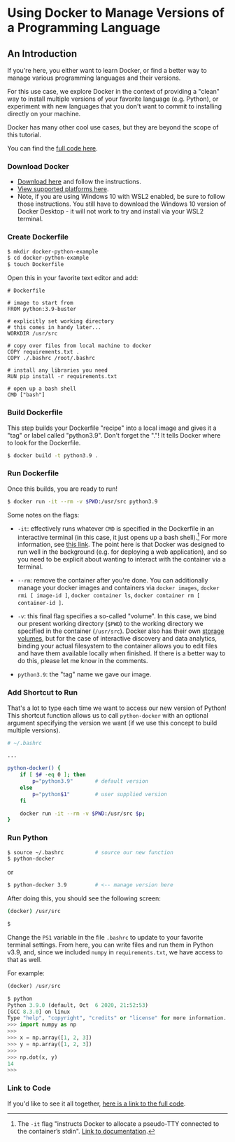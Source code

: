 # Using Docker to Manage Versions of a Programming Language
## An Introduction

If you're here, you either want to learn Docker, or find a better way to manage various programming languages and their versions.

For this use case, we explore Docker in the context of providing a "clean" way to install multiple versions of your favorite language (e.g. Python), or experiment with new languages that you don't want to commit to installing directly on your machine.

Docker has many other cool use cases, but they are beyond the scope of this tutorial.

You can find the [full code here](https://github.com/Untitled-Blog/Docker-for-Economists).

### Download Docker 
- [Download here](https://docs.docker.com/get-docker/) and follow the instructions.
- [View supported platforms here](https://docs.docker.com/engine/install/). 
- Note, if you are using Windows 10 with WSL2 enabled, be sure to follow those instructions. You still have to download the Windows 10 version of Docker Desktop - it will not work to try and install via your WSL2 terminal. 

### Create Dockerfile 

```bash
$ mkdir docker-python-example 
$ cd docker-python-example
$ touch Dockerfile
```

Open this in your favorite text editor and add:

```docker
# Dockerfile 

# image to start from
FROM python:3.9-buster 

# explicitly set working directory 
# this comes in handy later...
WORKDIR /usr/src

# copy over files from local machine to docker
COPY requirements.txt .
COPY ./.bashrc /root/.bashrc

# install any libraries you need
RUN pip install -r requirements.txt

# open up a bash shell
CMD ["bash"]
```

### Build Dockerfile 

This step builds your Dockerfile "recipe" into a local image and gives it a "tag" or label called "python3.9". Don't forget the "."! It tells Docker where to look for the Dockerfile.

```bash
$ docker build -t python3.9 .
```

### Run Dockerfile

Once this builds, you are ready to run! 

```bash
$ docker run -it --rm -v $PWD:/usr/src python3.9 
```

Some notes on the flags:

- `-it`: effectively runs whatever `CMD` is specified in the Dockerfile in an interactive terminal (in this case, it just opens up a bash shell).[^1] For more information, see [this link](https://docs.docker.com/engine/reference/run/). The point here is that Docker was designed to run well in the background (e.g. for deploying a web application), and so you need to be explicit about wanting to interact with the container via a terminal.

- `--rm`: remove the container after you're done. You can additionally manage your docker images and containers via `docker images`, `docker rmi [ image-id ]`, `docker container ls`, `docker container rm [ container-id ]`. 
- `-v`: this final flag specifies a so-called "volume". In this case, we bind our present working directory (`$PWD`) to the working directory we specified in the container (`/usr/src`). Docker also has their own [storage volumes](https://docs.docker.com/storage/volumes/), but for the case of interactive discovery and data analytics, binding your actual filesystem to the container allows you to edit files and have them available locally when finished. If there is a better way to do this, please let me know in the comments. 

- `python3.9`: the "tag" name we gave our image.

### Add Shortcut to Run

That's a lot to type each time we want to access our new version of Python! This shortcut function allows us to call `python-docker` with an optional argument specifying the version we want (if we use this concept to build multiple versions). 

```bash 
# ~/.bashrc

...

python-docker() {
	if [ $# -eq 0 ]; then
		p="python3.9"       # default version
	else
		p="python$1"        # user supplied version
	fi

	docker run -it --rm -v $PWD:/usr/src $p;
}
```

### Run Python 

```bash 
$ source ~/.bashrc          # source our new function
$ python-docker
```
or 

```bash 
$ python-docker 3.9         # <-- manage version here
```

After doing this, you should see the following screen: 

```bash
(docker) /usr/src

$
```

Change the `PS1` variable in the file `.bashrc` to update to your favorite terminal settings. From here, you can write files and run them in Python v3.9, and, since we included `numpy` in `requirements.txt`, we have access to that as well. 

For example: 

```python
(docker) /usr/src 

$ python 
Python 3.9.0 (default, Oct  6 2020, 21:52:53) 
[GCC 8.3.0] on linux
Type "help", "copyright", "credits" or "license" for more information.
>>> import numpy as np
>>>
>>> x = np.array([1, 2, 3])
>>> y = np.array([1, 2, 3])
>>>
>>> np.dot(x, y)
14
>>>
```



### Link to Code

If you'd like to see it all together, [here is a link to the full code](https://github.com/Untitled-Blog/Docker-for-Economists).

[^1]: The `-it` flag "instructs Docker to allocate a pseudo-TTY connected to the container’s stdin". [Link to documentation](https://docs.docker.com/engine/reference/commandline/run/).
